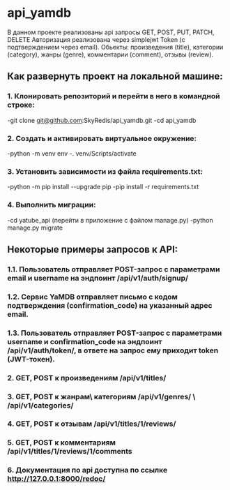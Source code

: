 # api_yamdb
В данном проекте реализованы api запросы GET, POST, PUT, PATCH, DELETE
Авторизация реализована через simplejwt Token (с подтверждением через email).
Обьекты: произведения (title), категории (category), жанры (genre), комментарии (comment), отзывы (review).

## Как развернуть проект на локальной машине:
### 1. Клонировать репозиторий и перейти в него в командной строке:
-git clone git@github.com:SkyRedis/api_yamdb.git
-cd api_yamdb
### 2. Cоздать и активировать виртуальное окружение:
-python -m venv env
-. venv/Scripts/activate
### 3. Установить зависимости из файла requirements.txt:
-python -m pip install --upgrade pip
-pip install -r requirements.txt
### 4. Выполнить миграции:
-cd yatube_api (перейти в приложение с файлом manage.py)
-python manage.py migrate

## Некоторые примеры запросов к API:
### 1.1. Пользователь отправляет POST-запрос с параметрами email и username на эндпоинт /api/v1/auth/signup/
### 1.2. Сервис YaMDB отправляет письмо с кодом подтверждения (confirmation_code) на указанный адрес email.
### 1.3. Пользователь отправляет POST-запрос с параметрами username и confirmation_code на эндпоинт /api/v1/auth/token/, в ответе на запрос ему приходит token (JWT-токен).
### 2. GET, POST к произведениям /api/v1/titles/
### 3. GET, POST к жанрам\ категориям /api/v1/genres/ \ /api/v1/categories/
### 4. GET, POST к отзывам /api/v1/titles/1/reviews/
### 5. GET, POST к комментариям /api/v1/titles/1/reviews/1/comments
### 6. Документация по api доступна по ссылке http://127.0.0.1:8000/redoc/
